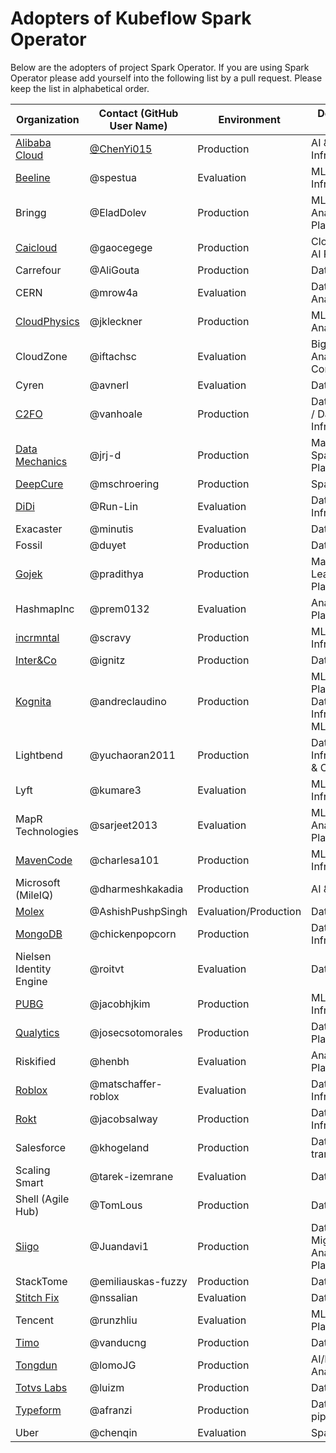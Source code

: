 # Adopters of Kubeflow Spark Operator

Below are the adopters of project Spark Operator. If you are using Spark Operator please add yourself into the following list by a pull request. Please keep the list in alphabetical order.

| Organization | Contact (GitHub User Name) | Environment | Description of Use |
| ------------- | ------------- | ------------- | ------------- |
| [Alibaba Cloud](https://www.alibabacloud.com) | [@ChenYi015](https://github.com/ChenYi015) | Production | AI & Data Infrastructure |
| [Beeline](https://beeline.ru) | @spestua | Evaluation | ML & Data Infrastructure |
| Bringg | @EladDolev | Production | ML & Analytics Data Platform |
| [Caicloud](https://intl.caicloud.io/) | @gaocegege | Production | Cloud-Native AI Platform |
| Carrefour | @AliGouta | Production | Data Platform |
| CERN|@mrow4a| Evaluation | Data Mining & Analytics |
| [CloudPhysics](https://www.cloudphysics.com) | @jkleckner | Production | ML/AI & Analytics |
| CloudZone | @iftachsc | Evaluation | Big Data Analytics Consultancy |
| Cyren | @avnerl | Evaluation | Data pipelines |
| [C2FO](https://www.c2fo.com/) | @vanhoale | Production | Data Platform / Data Infrastructure |
| [Data Mechanics](https://www.datamechanics.co)  | @jrj-d | Production | Managed Spark Platform |
| [DeepCure](https://www.deepcure.ai) | @mschroering | Production | Spark / ML |
| [DiDi](https://www.didiglobal.com) | @Run-Lin | Evaluation | Data Infrastructure |
| Exacaster | @minutis | Evaluation | Data pipelines |
| Fossil | @duyet | Production | Data Platform |
| [Gojek](https://www.gojek.io/) | @pradithya | Production | Machine Learning Platform |
| HashmapInc| @prem0132 | Evaluation | Analytics Data Platform |
| [incrmntal](https://incrmntal.com/) | @scravy | Production | ML & Data Infrastructure |
| [Inter&Co](https://inter.co/) | @ignitz | Production | Data pipelines |
| [Kognita](https://kognita.com.br/) | @andreclaudino | Production | MLOps, Data Platform / Data Infrastructure, ML/AI |
| Lightbend | @yuchaoran2011 | Production | Data Infrastructure & Operations |
| Lyft |@kumare3| Evaluation | ML & Data Infrastructure |
| MapR Technologies |@sarjeet2013| Evaluation | ML/AI & Analytics Data Platform |
| [MavenCode](https://www.mavencode.com) | @charlesa101 | Production | MLOps & Data Infrastructure |
| Microsoft (MileIQ) | @dharmeshkakadia | Production | AI & Analytics |
| [Molex](https://www.molex.com/) | @AshishPushpSingh | Evaluation/Production | Data Platform |
| [MongoDB](https://www.mongodb.com) | @chickenpopcorn | Production | Data Infrastructure |
| Nielsen Identity Engine | @roitvt | Evaluation | Data pipelines |
| [PUBG](https://careers.pubg.com/#/en/) | @jacobhjkim | Production | ML & Data Infrastructure |
| [Qualytics](https://www.qualytics.co/) | @josecsotomorales | Production | Data Quality Platform |
| Riskified | @henbh | Evaluation | Analytics Data Platform |
| [Roblox](https://www.roblox.com/) | @matschaffer-roblox | Evaluation | Data Infrastructure |
| [Rokt](https://www.rokt.com) | @jacobsalway | Production | Data Infrastructure |
| Salesforce | @khogeland | Production | Data transformation |
| Scaling Smart | @tarek-izemrane | Evaluation | Data Platform |
| Shell (Agile Hub) | @TomLous | Production | Data pipelines |
| [Siigo](https://www.siigo.com) | @Juandavi1 | Production | Data Migrations & Analytics Data Platform |
| StackTome | @emiliauskas-fuzzy | Production | Data pipelines |
| [Stitch Fix](https://multithreaded.stitchfix.com/) | @nssalian | Evaluation | Data pipelines |
| Tencent | @runzhliu | Evaluation | ML Analytics Platform |
| [Timo](https://timo.vn) | @vanducng | Production | Data Platform |
| [Tongdun](https://www.tongdun.net/) | @lomoJG | Production | AI/ML & Analytics |
| [Totvs Labs](https://www.totvslabs.com) | @luizm | Production | Data Platform |
| [Typeform](https://typeform.com/) | @afranzi | Production | Data & ML pipelines |
| Uber| @chenqin| Evaluation| Spark / ML |
